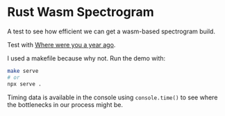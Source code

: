 # Rust Wasm Spectrogram

A test to see how efficient we can get a wasm-based spectrogram build.

Test with [Where were you a year ago](https://haskinslabs.org/about-us/features-and-demos/sinewave-synthesis/s1spectro).

I used a makefile because why not. Run the demo with:
```sh
make serve
# or
npx serve .
```

Timing data is available in the console using `console.time()` to see where the bottlenecks in our process might be.